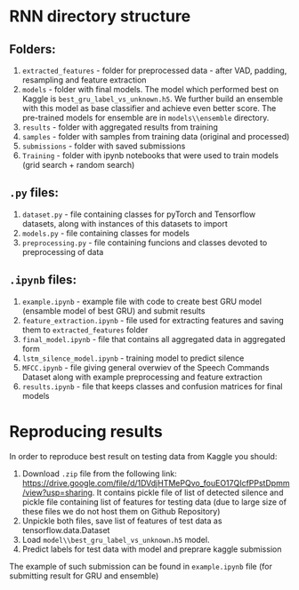 # RNN directory structure

## Folders:

1. `extracted_features` - folder for preprocessed data - after VAD, padding, resampling and feature extraction
2. `models` - folder with final models. The model which performed best on Kaggle is `best_gru_label_vs_unknown.h5`. We further build an ensemble with this model as base classifier and achieve even better score. The pre-trained models for ensemble are in `models\\ensemble` directory.
3. `results` - folder with aggregated results from training
4. `samples` - folder with samples from training data (original and processed)
5. `submissions` - folder with saved submissions
6. `Training` - folder with ipynb notebooks that were used to train models (grid search + random search)


## `.py` files:

1. `dataset.py` - file containing classes for pyTorch and Tensorflow datasets, along with instances of this datasets to import
2. `models.py` - file containing classes for models 
3. `preprocessing.py` - file containing funcions and classes devoted to preprocessing of data


## `.ipynb` files:

1. `example.ipynb` - example file with code to create best GRU model (ensamble model of best GRU) and submit results
2. `feature_extraction.ipynb` - file used for extracting features and saving them to `extracted_features` folder
3. `final_model.ipynb` - file that contains all aggregated data in aggregated form
4. `lstm_silence_model.ipynb` - training model to predict silence
5. `MFCC.ipynb` - file giving general overwiev of the Speech Commands Dataset along with example preprocessing and feature extraction
6. `results.ipynb` - file that keeps classes and confusion matrices for final models

# Reproducing results

In order to reproduce best result on testing data from Kaggle you should:

1. Download `.zip` file from the following link: https://drive.google.com/file/d/1DVdjHTMePQvo_fouEO17QIcfPPstDpmm/view?usp=sharing. It contains pickle file of list of detected silence and pickle file containing list of features for testing data (due to large size of these files we do not host them on Github Repository)
2. Unpickle both files, save list of features of test data as tensorflow.data.Dataset 
3. Load `model\\best_gru_label_vs_unknown.h5` model.
4. Predict labels for test data with model and preprare kaggle submission

The example of such submission can be found in `example.ipynb` file (for submitting result for GRU and ensemble)

